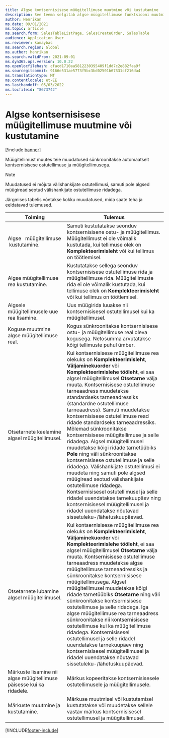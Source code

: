 ```yaml
---
title: Algse kontsernisisese müügitellimuse muutmine või kustutamine
description: See teema selgitab algse müügitellimuse funktsiooni muutmist ja kustutamist
author: Henrikan
ms.date: 09/01/2021
ms.topic: article
ms.search.form: SalesTableListPage, SalesCreateOrder, SalesTable
audience: Application User
ms.reviewer: kamaybac
ms.search.region: Global
ms.author: henrikan
ms.search.validFrom: 2021-09-01
ms.dyn365.ops.version: 10.0.22
ms.openlocfilehash: cfacd1710aa5812230395409f1dd7c2e882faa9f
ms.sourcegitcommit: 9166e531ae5773f5bc3bd02501b67331cf216da4
ms.translationtype: MT
ms.contentlocale: et-EE
ms.lasthandoff: 05/03/2022
ms.locfileid: "8673742"
---
```

# <a name="change-or-delete-an-original-intercompany-sales-order"></a>Algse kontsernisisese müügitellimuse muutmine või kustutamine

[!include [banner](../../includes/banner.md)]

Müügitellimust muutes teie muudatused sünkroonitakse automaatselt kontsernisisese ostutellimuse ja müügitellimusega.

> [!NOTE]
> Muudatused ei mõjuta välishankijate ostutellimusi, samuti pole algsed müügiread seotud välishankijate ostutellimuse ridadega.

Järgmises tabelis võetakse kokku muudatused, mida saate teha ja eeldatavad tulemused.

| Toiming | Tulemus |
|---|---|
| Algse&nbsp;&nbsp;&nbsp;müügitellimuse &nbsp;kustutamine. | Samuti kustutatakse seonduv kontsernisisene ostu- ja müügitellimus. Müügitellimust ei ole võimalik kustutada, kui tellimuse olek on **Komplekteerimisleht** või kui tellimus on töötlemisel. |
| Algse müügitellimuse rea kustutamine. | Kustutatakse sellega seonduv kontsernisisese ostutellimuse rida ja müügitellimuse rida. Müügitellimuste rida ei ole võimalik kustutada, kui tellimuse olek on **Komplekteerimisleht** või kui tellimus on töötlemisel. |
| Algsele müügitellimusele uue rea lisamine. | Uus müügirida luuakse nii kontsernisisesel ostutellimusel kui ka müügitellimusel. |
| Koguse muutmine algse müügitellimuse real. | Kogus sünkroonitakse kontsernisisese ostu- ja müügitellimuse real oleva kogusega. Netosumma arvutatakse kõigi tellimuste puhul ümber. |
| Otsetarnete keelamine algsel müügitellimusel. | Kui kontsernisisese müügitellimuse rea olekuks on **Komplekteerimisleht**, **Väljaminekuorder** või **Komplekteerimislehe tööleht**, ei saa algsel müügitellimusel **Otsetarne** välja muuta. Kontsernisisese ostutellimuse tarneaadress muudetakse standardseks tarneaadressiks (standardne ostutellimuse tarneaadress). Samuti muudetakse kontsernisisese ostutellimuse read ridade standardseks tarneaadressiks. Mõlemad sünkroonitakse kontsernisisese müügitellimuse ja selle ridadega. Algsel müügitellimusel muudetakse kõigi ridade tarnetüübiks **Pole** ning väli sünkroonitakse kontsernisisese ostutellimuse ja selle ridadega. Välishankijate ostutellimusi ei muudeta ning samuti pole algsed müügiread seotud välishankijate ostutellimuse ridadega. Kontsernisisesel ostutellimusel ja selle ridadel uuendatakse tarnekuupäev ning kontsernisisesel müügitellimusel ja ridadel uuendatakse nõutavad sissetuleku-/lähetuskuupäevad. |
| Otsetarnete lubamine algsel müügitellimusel. | Kui kontsernisisese müügitellimuse rea olekuks on **Komplekteerimisleht**, **Väljaminekuorder** või **Komplekteerimislehe tööleht**, ei saa algsel müügitellimusel **Otsetarne** välja muuta. Kontsernisisese ostutellimuse tarneaadress muudetakse algse müügitellimuse tarneaadressiks ja sünkroonitakse kontsernisisese müügitellimusega. Algsel müügitellimusel muudetakse kõigi ridade tarnetüübiks **Otsetarne** ning väli sünkroonitakse kontsernisisese ostutellimuse ja selle ridadega. Iga algse müügitellimuse rea tarneaadress sünkroonitakse nii kontsernisisese ostutellimuse kui ka müügitellimuse ridadega. Kontsernisisesel ostutellimusel ja selle ridadel uuendatakse tarnekuupäev ning kontsernisisesel müügitellimusel ja ridadel uuendatakse nõutavad sissetuleku-/lähetuskuupäevad. |
| Märkuste lisamine nii algse müügitellimuse päisesse kui ka ridadele. | Märkus kopeeritakse kontsernisisesele ostutellimusele ja müügitellimusele. |
| Märkuste muutmine ja kustutamine. | Märkuse muutmisel või kustutamisel kustutatakse või muudetakse sellele vastav märkus kontsernisisesel ostutellimusel ja müügitellimusel. |

[!INCLUDE[footer-include](../../includes/footer-banner.md)]
